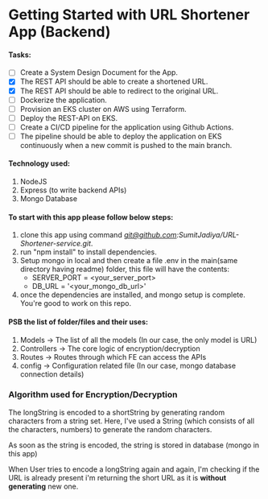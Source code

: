 # Getting Started with URL Shortener App (Backend)

#### Tasks:

- [ ] Create a System Design Document for the App.
- [x] The REST API should be able to create a shortened URL.
- [x] The REST API should be able to redirect to the original URL.
- [ ] Dockerize the application.
- [ ] Provision an EKS cluster on AWS using Terraform.
- [ ] Deploy the REST-API on EKS.
- [ ] Create a CI/CD pipeline for the application using Github Actions.
- [ ] The pipeline should be able to deploy the application on EKS continuously when a new commit is pushed to the main branch.

#### Technology used:

1. NodeJS
2. Express (to write backend APIs)
3. Mongo Database

#### To start with this app please follow below steps:

1. clone this app using command <i>git@github.com:SumitJadiya/URL-Shortener-service.git</i>.
2. run "npm install" to install dependencies.
3. Setup mongo in local and then create a file .env in the main(same directory having readme) folder, this file will have the contents: <br/>
    - SERVER_PORT = <your_server_port>
    - DB_URL = '<your_mongo_db_url>'
4. once the dependencies are installed, and mongo setup is complete. You're good to work on this repo.

#### PSB the list of folder/files and their uses:

1. Models -> The list of all the models (In our case, the only model is URL)
2. Controllers -> The core logic of encryption/decryption
3. Routes -> Routes through which FE can access the APIs
4. config -> Configuration related file (In our case, mongo database connection details)

### Algorithm used for Encryption/Decryption

<p>The longString is encoded to a shortString by generating random characters from a string set. Here, I've used a String (which consists of all the characters, numbers) to generate the random characters. </p>
<p>As soon as the string is encoded, the string is stored in database (mongo in this app)</p>
<p>When User tries to encode a longString again and again, I'm checking if the URL is already present i'm returning the short URL as it is <b>without generating</b> new one.</p>
